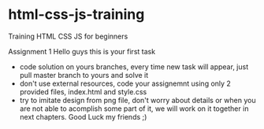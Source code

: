 # html-css-js-training
Training HTML CSS JS for beginners

Assignment 1
Hello guys this is your first task
- code solution on yours branches, every time new task will appear, just pull master branch to yours and solve it
- don't use external resources, code your assignemnt using only 2 provided files, index.html and style.css
- try to imitate design from png file, don't worry about details or when you are not able to acomplish some part of it,
we will work on it together in next chapters.
Good Luck my friends ;)
